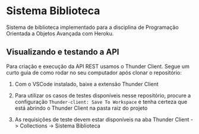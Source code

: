 # Sistema Biblioteca

Sistema de biblioteca implementado para a disciplina de Programação Orientada a Objetos Avançada com Heroku.


## Visualizando e testando a API

Para criação e execução da API REST usamos o Thunder Client. Segue um curto guia de como rodar no seu computador após clonar o repositório:

1. Com o VSCode instalado, baixe a extensão Thunder Client

2. Para utilizar os casos de testes disponíveis nesse repositório, procure a configuração `Thunder-client: Save To Workspace` e tenha certeza que está abrindo o Thunder Client na pasta raiz do projeto

3. As requisições de teste devem estar disponíveis na aba Thunder Client -> Collections -> Sistema Biblioteca
